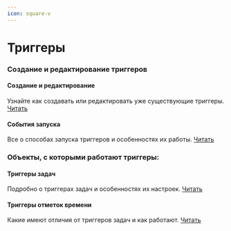 ```yaml
---
icon: square-v
---
```


# Триггеры

### Создание и редактирование триггеров

#### **Создание и редактирование**

Узнайте как создавать или редактировать уже существующие триггеры. [Читать](upravlenie-triggerami.md)

#### **События запуска**

Все о способах запуска триггеров и особенностях их работы. [Читать](sobytiya-zapuska.md)

### Объекты, с которыми работают триггеры:

#### **Триггеры задач**

Подробно о триггерах задач и особенностях их настроек. [Читать](triggery-zadach.md)

#### **Триггеры отметок времени**

Какие имеют отличия от триггеров задач и как работают. [Читать](triggery-ucheta-vremeni.md)

